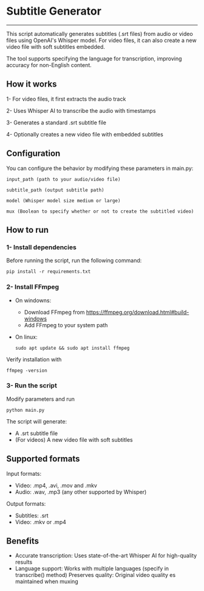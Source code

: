 # Subtitle Generator
----------


This script automatically generates subtitles (.srt files) from audio or video files using OpenAI's Whisper model. For video files, it can also create a new video file with soft subtitles embedded.

The tool supports specifying the language for transcription, improving accuracy for non-English content.

## How it works

1- For video files, it first extracts the audio track

2- Uses Whisper AI to transcribe the audio with timestamps

3- Generates a standard .srt subtitle file

4- Optionally creates a new video file with embedded subtitles


## Configuration

You can configure the behavior by modifying these parameters in main.py:

```
input_path (path to your audio/video file)

subtitle_path (output subtitle path)

model (Whisper model size medium or large)

mux (Boolean to specify whether or not to create the subtitled video)
```


## How to run 

### 1- Install dependencies
Before running the script, run the following command:
```
pip install -r requirements.txt
```

### 2- Install FFmpeg

- On windowns:
    - Download FFmpeg from https://ffmpeg.org/download.html#build-windows 
    - Add FFmpeg to your system path

- On linux:
    ```
    sudo apt update && sudo apt install ffmpeg
    ```
Verify installation with
```
ffmpeg -version
```

### 3- Run the script
Modify parameters and run
```
python main.py
```
The script will generate:
- A .srt subtitle file
- (For videos) A new video file with soft subtitles 

## Supported formats
Input formats:
- Video: .mp4, .avi, .mov and .mkv
- Audio: .wav, .mp3 (any other supported by Whisper)

Output formats:
- Subtitles: .srt
- Video: .mkv or .mp4

## Benefits
* Accurate transcription: Uses state-of-the-art Whisper AI for high-quality results
* Language support: Works with multiple languages (specify in transcribe() method)
Preserves quality: Original video quality es maintained when muxing